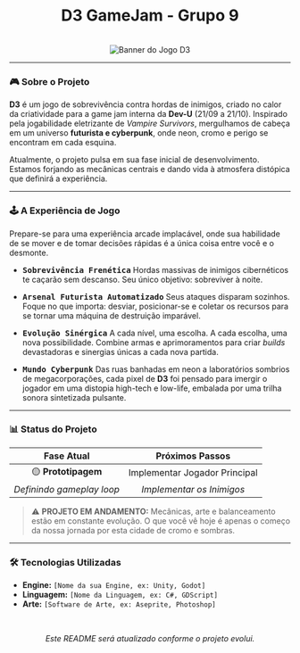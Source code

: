 <div align="center">

# D3 GameJam - Grupo 9

<br>

<img src="https://placehold.co/1280x480/131313/00FFFF?text=D3%20-%20Projeto%20Cyberpunk" alt="Banner do Jogo D3">

</div>

---

### 🎮 Sobre o Projeto

**D3** é um jogo de sobrevivência contra hordas de inimigos, criado no calor da criatividade para a game jam interna da **Dev-U** (21/09 a 21/10). Inspirado pela jogabilidade eletrizante de *Vampire Survivors*, mergulhamos de cabeça em um universo **futurista e cyberpunk**, onde neon, cromo e perigo se encontram em cada esquina.

Atualmente, o projeto pulsa em sua fase inicial de desenvolvimento. Estamos forjando as mecânicas centrais e dando vida à atmosfera distópica que definirá a experiência.

---

### 🕹️ A Experiência de Jogo

Prepare-se para uma experiência arcade implacável, onde sua habilidade de se mover e de tomar decisões rápidas é a única coisa entre você e o desmonte.

* **<kbd>Sobrevivência Frenética</kbd>** Hordas massivas de inimigos cibernéticos te caçarão sem descanso. Seu único objetivo: sobreviver à noite.

* **<kbd>Arsenal Futurista Automatizado</kbd>** Seus ataques disparam sozinhos. Foque no que importa: desviar, posicionar-se e coletar os recursos para se tornar uma máquina de destruição imparável.

* **<kbd>Evolução Sinérgica</kbd>** A cada nível, uma escolha. A cada escolha, uma nova possibilidade. Combine armas e aprimoramentos para criar *builds* devastadoras e sinergias únicas a cada nova partida.

* **<kbd>Mundo Cyberpunk</kbd>** Das ruas banhadas em neon a laboratórios sombrios de megacorporações, cada pixel de **D3** foi pensado para imergir o jogador em uma distopia high-tech e low-life, embalada por uma trilha sonora sintetizada pulsante.

---

### 📊 Status do Projeto

<div align="center">

| Fase Atual | Próximos Passos |
| :---: | :---: |
| 🟡 **Prototipagem** | Implementar Jogador Principal |
| *Definindo gameplay loop* | *Implementar os Inimigos* |

</div>

> :warning: **PROJETO EM ANDAMENTO:** Mecânicas, arte e balanceamento estão em constante evolução. O que você vê hoje é apenas o começo da nossa jornada por esta cidade de cromo e sombras.

---

### 🛠️ Tecnologias Utilizadas

* **Engine:** `[Nome da sua Engine, ex: Unity, Godot]`
* **Linguagem:** `[Nome da Linguagem, ex: C#, GDScript]`
* **Arte:** `[Software de Arte, ex: Aseprite, Photoshop]`

<br>

<div align="center">
    <p><em>Este README será atualizado conforme o projeto evolui.</em></p>
</div>
